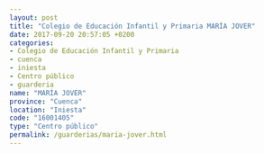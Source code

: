 ```yaml
---
layout: post
title: "Colegio de Educación Infantil y Primaria MARÍA JOVER"
date: 2017-09-20 20:57:05 +0200
categories:
- Colegio de Educación Infantil y Primaria
- cuenca
- iniesta
- Centro público
- guarderia
name: "MARÍA JOVER"
province: "Cuenca"
location: "Iniesta"
code: "16001405"
type: "Centro público"
permalink: /guarderias/maria-jover.html
---
```

